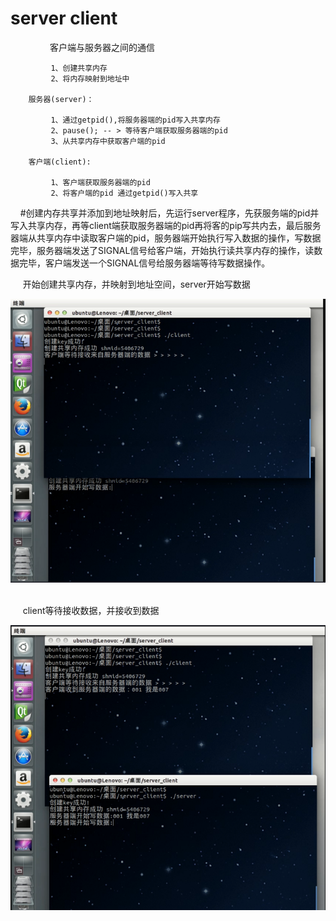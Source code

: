# server client 
                 
		 客户端与服务器之间的通信
		 
		 
			 1、创建共享内存
			 2、将内存映射到地址中
		
		服务器(server)：
			
			 1、通过getpid(),将服务器端的pid写入共享内存
			 2、pause(); -- > 等待客户端获取服务器端的pid
			 3、从共享内存中获取客户端的pid
		
		客户端(client):
		
			 1、客户端获取服务器端的pid
			 2、将客户端的pid 通过getpid()写入共享
			 
    
     #创建内存共享并添加到地址映射后，先运行server程序，先获服务端的pid并写入共享内存，再等client端获取服务器端的pid再将客的pip写共内去，最后服务器端从共享内存中读取客户端的pid，服务器端开始执行写入数据的操作，写数据完毕，服务器端发送了SIGNAL信号给客户端，开始执行读共享内存的操作，读数据完毕，客户端发送一个SIGNAL信号给服务器端等待写数据操作。
     
     
      开始创建共享内存，并映射到地址空间，server开始写数据
      
      
![image](https://github.com/210843013/server_client/blob/master/start.png)
    
    
      client等待接收数据，并接收到数据
      
![image](https://github.com/210843013/server_client/blob/master/writeandreceive.png)

